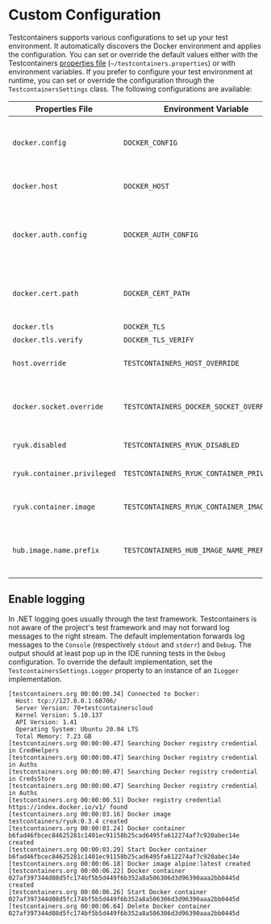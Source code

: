 # Custom Configuration

Testcontainers supports various configurations to set up your test environment. It automatically discovers the Docker environment and applies the configuration. You can set or override the default values either with the Testcontainers [properties file][properties-file-format] (`~/testcontainers.properties`) or with environment variables. If you prefer to configure your test environment at runtime, you can set or override the configuration through the `TestcontainersSettings` class. The following configurations are available:

| Properties File             | Environment Variable                       | Description                                                                                                               | Default                     |
|-----------------------------|--------------------------------------------|---------------------------------------------------------------------------------------------------------------------------|-----------------------------|
| `docker.config`             | `DOCKER_CONFIG`                            | The directory path that contains the Docker configuration (`config.json`) file.                                           | `~/.docker/`                |
| `docker.host`               | `DOCKER_HOST`                              | The Docker daemon socket to connect to.                                                                                   | -                           |
| `docker.auth.config`        | `DOCKER_AUTH_CONFIG`                       | The Docker configuration file content (GitLab: [Use statically-defined credentials][use-statically-defined-credentials]). | -                           |
| `docker.cert.path`          | `DOCKER_CERT_PATH`                         | The directory path that contains the client certificate (`{ca,cert,key}.pem`) files.                                      | `~/.docker/`                |
| `docker.tls`                | `DOCKER_TLS`                               | Enables TLS.                                                                                                              | `false`                     |
| `docker.tls.verify`         | `DOCKER_TLS_VERIFY`                        | Enables TLS verify.                                                                                                       | `false`                     |
| `host.override`             | `TESTCONTAINERS_HOST_OVERRIDE`             | The host that exposes Docker's ports.                                                                                     | -                           |
| `docker.socket.override`    | `TESTCONTAINERS_DOCKER_SOCKET_OVERRIDE`    | The file path to the Docker daemon socket that is used by Ryuk (resource reaper).                                         | `/var/run/docker.sock`      |
| `ryuk.disabled`             | `TESTCONTAINERS_RYUK_DISABLED`             | Disables Ryuk (resource reaper).                                                                                          | `false`                     |
| `ryuk.container.privileged` | `TESTCONTAINERS_RYUK_CONTAINER_PRIVILEGED` | Runs Ryuk (resource reaper) in privileged mode.                                                                           | `false`                     |
| `ryuk.container.image`      | `TESTCONTAINERS_RYUK_CONTAINER_IMAGE`      | The Ryuk (resource reaper) Docker image.                                                                                  | `testcontainers/ryuk:0.3.4` |
| `hub.image.name.prefix`     | `TESTCONTAINERS_HUB_IMAGE_NAME_PREFIX`     | The name to use for substituting the Docker Hub registry part of the image name.                                          | -                           |

## Enable logging

In .NET logging goes usually through the test framework. Testcontainers is not aware of the project's test framework and may not forward log messages to the right stream. The default implementation forwards log messages to the `Console` (respectively `stdout` and `stderr`) and `Debug`. The output should at least pop up in the IDE running tests in the `Debug` configuration. To override the default implementation, set the `TestcontainersSettings.Logger` property to an instance of an `ILogger` implementation.

    [testcontainers.org 00:00:00.34] Connected to Docker:
      Host: tcp://127.0.0.1:60706/
      Server Version: 70+testcontainerscloud
      Kernel Version: 5.10.137
      API Version: 1.41
      Operating System: Ubuntu 20.04 LTS
      Total Memory: 7.23 GB
    [testcontainers.org 00:00:00.47] Searching Docker registry credential in CredHelpers
    [testcontainers.org 00:00:00.47] Searching Docker registry credential in Auths
    [testcontainers.org 00:00:00.47] Searching Docker registry credential in CredsStore
    [testcontainers.org 00:00:00.47] Searching Docker registry credential in Auths
    [testcontainers.org 00:00:00.51] Docker registry credential https://index.docker.io/v1/ found
    [testcontainers.org 00:00:03.16] Docker image testcontainers/ryuk:0.3.4 created
    [testcontainers.org 00:00:03.24] Docker container b6fad46fbcec84625281c1401ec91158b25cad6495fa612274af7c920abec14e created
    [testcontainers.org 00:00:03.29] Start Docker container b6fad46fbcec84625281c1401ec91158b25cad6495fa612274af7c920abec14e
    [testcontainers.org 00:00:06.18] Docker image alpine:latest created
    [testcontainers.org 00:00:06.22] Docker container 027af397344d08d5fc174bf5b5d449f6b352a8a506306d3d96390aaa2bb0445d created
    [testcontainers.org 00:00:06.26] Start Docker container 027af397344d08d5fc174bf5b5d449f6b352a8a506306d3d96390aaa2bb0445d
    [testcontainers.org 00:00:06.64] Delete Docker container 027af397344d08d5fc174bf5b5d449f6b352a8a506306d3d96390aaa2bb0445d

[properties-file-format]: https://docs.oracle.com/cd/E23095_01/Platform.93/ATGProgGuide/html/s0204propertiesfileformat01.html
[use-statically-defined-credentials]: https://docs.gitlab.com/ee/ci/docker/using_docker_images.html#use-statically-defined-credentials
